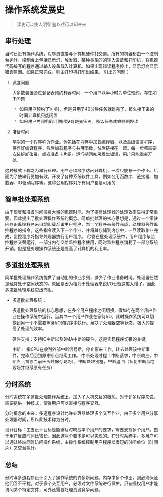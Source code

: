 # 操作系统发展史

> 读史可以使人明智 鉴以往可以知未来

## 串行处理

当时还没有操作系统，程序员直接与计算机硬件打交道。所有的机器都由一个控制台运行，控制台上包括显示灯，触发器、某种类型的的输入设备和打印机，将机器代码编写的程序通过输入设备载入计算机。如果出现错误程序停止，显示灯会显示错误原因。如果正常完成，则由打印机打印出结果。
引出的问题：

1. 调度问题

    大多数装置通过登记表预约机器时间，一个用户以半小时为单位预约，存在如下问题
    - 如果用户预约了1小时，但是只用了40分钟任务就跑完了，那么接下来的时间计算机只能闲置
    - 如果用户再预约的时间内没有跑完任务，那么任务就会强制停止
  
2. 准备时间

    早期的一个程序称为作业。他包括在内存中加载编译器，以及高级语言程序，保存好编译程序，然后加载程序与共用函数，然后链接在一起。每一步都需要安装拆卸磁带，或者准备卡片组。运行期间如果发生错误，用户只能重新开始。

这种模式下称之为串行处理。用户必须顺序访问计算机，一次只能有一个作业。后面为了使串行更加有效，开发了各种系统软件工具，例如公用函数库、链接器、加载器、IO驱动程序等。这种公用程序对所有用户都是可用的

## 简单批处理系统

由于调度和准备时间浪费大量的机器时间。为了提高处理器的处理效率显得非常重要。因此提出了批处理操作系统的概念。简单批处理的核心思想是，通过一个常驻内存的监控程序来自动加载准备用户程序，当一个程序被执行完成，处理器执行监控程序的指令，这些指令读入下一个作业，并将其存储到内存中，一旦读取作业完成，监控程序将指导处理器执行用户程序。
尽管在批处理系统中，用户程序与监控程序交替运行。一部分内存交给监控程序使用，同时监控程序消耗了一部分系统开销。但是批处理操作系统还是提高了计算机的利用率。

## 多道批处理系统

简单批处理操作系统提供了自动化的作业序列，减少了作业准备时间。处理器任然是经常处于空闲状态的。原因是因为相对于处理器来说I/O设备速度太慢了。因此多道批处理系统应运而生。

- 多道批处理系统：
  
  多道批处理系统的核心思想，在多个用户程序之间切换，假如存在两个用户作业在操作系统中运行，当其中一个用户作业在等待I/O，此时操作系统可以切换到另一个不需要等待I/O的程序中执行。解决了处理器空等状态，极大的提高了处理的效率。

  硬件支持：支持IO中断以及DMA中断的硬件，这是实现程序切换的关键。

  中断： 指CPU在收到外部中断信号后，停止原来工作，转去处理该中断事件，完毕后回到原来断点继续工作。
中断处理过程：中断请求，中断响应，中断点（暂停当前任务并保存现场），中断处理例程，中断返回（恢复中断点地现场并继续原有任务）

## 分时系统

分时系统在多道批处理操作系统上，加入了人机交互的概念。对于许多程序来说，需要提供一种模式，使得用户可以直接与程序交互。

分时概念的由来：多道程序设计允许处理器处理多个交互作业，由于多个用户分享处理器时间，所以此技术称为分时。

设计目标：主要设计目标是能够及时响应单个用户的要求，需要支持多个用户。由于用户反应时间比较长，因此这两个要求是可以实现的。在分时系统中，多用户可以通过终端同时访问操作系统，由操作系统控制用户程序以很短的时间单位（时间片）来交替执行。

## 总结

分时与多道程序设计引入了操作系统的许多新问题。内存中多个作业，则必须保证他们互不干扰，对于多个交互用户，必须对文件系统进行保护，只有授权用户才能访问某个特定文件，可外还需要处理资源竞争问题。